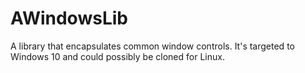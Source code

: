 # AWindowsLib
A library that encapsulates common window controls.  It's targeted to Windows 10 and could possibly be cloned for Linux.
